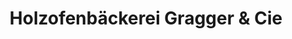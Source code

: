 ---
title: "Holzofenbäckerei Gragger & Cie"
url: /wien/holzofenbaeckerei-gragger-und-cie/
shop: Bäckerei
---